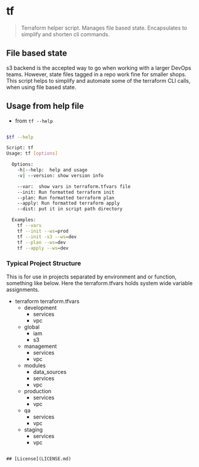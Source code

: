 # tf

> Terraform helper script. Manages file based state. Encapsulates to
simplify and shorten cli commands.

## File based state
s3 backend is the accepted way to go when working with a larger DevOps teams. However,
state files tagged in a repo work fine for smaller shops. This script helps to simplify
and automate some of the terraform CLI calls, when using file based state.

## Usage from help file
  * from `tf --help`

```sh

$tf --help

Script: tf
Usage: tf [options]

  Options:
    -h|--help:  help and usage
    -v| --version: show version info

    --var:  show vars in terraform.tfvars file
    --init: Run formatted terraform init
    --plan: Run formatted terraform plan
    --apply: Run formatted terraform apply
    --dist: put it in script path directory

  Examples:
    tf --vars
    tf --init --ws=prod
    tf --init -s3 --ws=dev
    tf --plan --ws=dev
    tf --apply --ws=dev

```

### Typical Project Structure
This is for use in projects separated by environment and or function, something
like below. Here the terraform.tfvars holds system wide
variable assignments.

- terraform
  terraform.tfvars
  - development
    - services
    - vpc
  - global
    - iam
    - s3
  - management
    - services
    - vpc
  - modules
    - data_sources
    - services
    - vpc
  - production
    - services
    - vpc
  - qa
    - services
    - vpc
  - staging
    - services
    - vpc

```

## [License](LICENSE.md)
